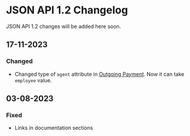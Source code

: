 # JSON API 1.2 Changelog

JSON API 1.2 changes will be added here soon.

## 17-11-2023
### Changed
- Changed type of `agent` attribute in [Outgoing Payment](https://dev.kladana.in/doc/api/remap/1.2/documents/#transactions-outgoing-payment). Now it can take `employee` value.

## 03-08-2023
### Fixed
- Links in documentation sections
